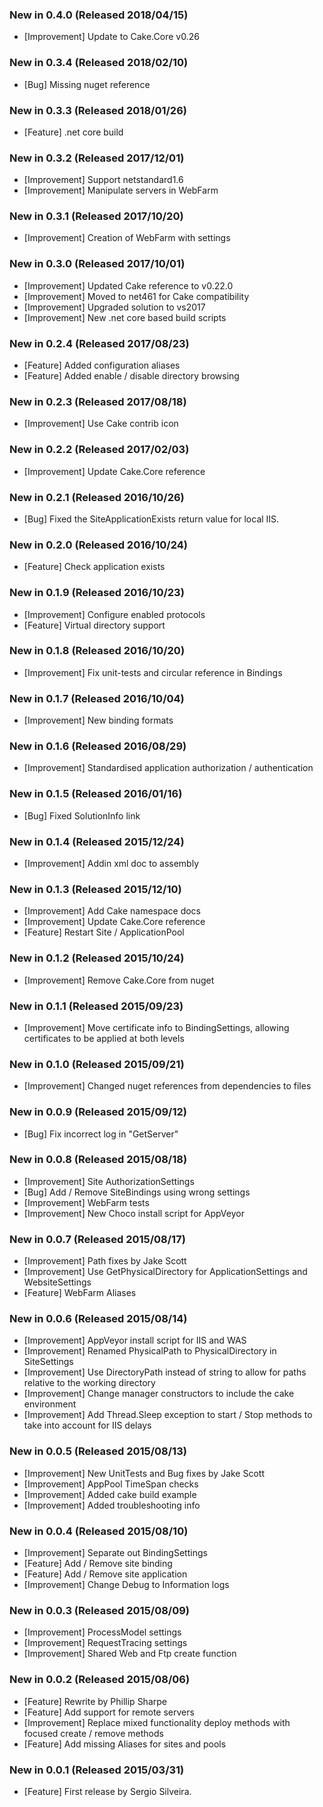 ### New in 0.4.0 (Released 2018/04/15)
* [Improvement] Update to Cake.Core v0.26

### New in 0.3.4 (Released 2018/02/10)
* [Bug] Missing nuget reference

### New in 0.3.3 (Released 2018/01/26)
* [Feature] .net core build

### New in 0.3.2 (Released 2017/12/01)
* [Improvement] Support netstandard1.6
* [Improvement] Manipulate servers in WebFarm

### New in 0.3.1 (Released 2017/10/20)
* [Improvement] Creation of WebFarm with settings

### New in 0.3.0 (Released 2017/10/01)
* [Improvement] Updated Cake reference to v0.22.0
* [Improvement] Moved to net461 for Cake compatibility
* [Improvement] Upgraded solution to vs2017
* [Improvement] New .net core based build scripts

### New in 0.2.4 (Released 2017/08/23)
* [Feature] Added configuration aliases
* [Feature] Added enable / disable directory browsing

### New in 0.2.3 (Released 2017/08/18)
* [Improvement] Use Cake contrib icon

### New in 0.2.2 (Released 2017/02/03)
* [Improvement] Update Cake.Core reference

### New in 0.2.1 (Released 2016/10/26)
* [Bug] Fixed the SiteApplicationExists return value for local IIS.

### New in 0.2.0 (Released 2016/10/24)
* [Feature] Check application exists

### New in 0.1.9 (Released 2016/10/23)
* [Improvement] Configure enabled protocols
* [Feature] Virtual directory support

### New in 0.1.8 (Released 2016/10/20)
* [Improvement] Fix unit-tests and circular reference in Bindings

### New in 0.1.7 (Released 2016/10/04)
* [Improvement] New binding formats

### New in 0.1.6 (Released 2016/08/29)
* [Improvement] Standardised application authorization / authentication

### New in 0.1.5 (Released 2016/01/16)
* [Bug] Fixed SolutionInfo link

### New in 0.1.4 (Released 2015/12/24)
* [Improvement] Addin xml doc to assembly

### New in 0.1.3 (Released 2015/12/10)
* [Improvement] Add Cake namespace docs
* [Improvement] Update Cake.Core reference
* [Feature] Restart Site / ApplicationPool

### New in 0.1.2 (Released 2015/10/24)
* [Improvement] Remove Cake.Core from nuget

### New in 0.1.1 (Released 2015/09/23)
* [Improvement] Move certificate info to BindingSettings, allowing certificates to be applied at both levels

### New in 0.1.0 (Released 2015/09/21)
* [Improvement] Changed nuget references from dependencies to files

### New in 0.0.9 (Released 2015/09/12)
* [Bug] Fix incorrect log in "GetServer"

### New in 0.0.8 (Released 2015/08/18)
* [Improvement] Site AuthorizationSettings
* [Bug] Add / Remove SiteBindings using wrong settings
* [Improvement] WebFarm tests
* [Improvement] New Choco install script for AppVeyor

### New in 0.0.7 (Released 2015/08/17)
* [Improvement] Path fixes by Jake Scott
* [Improvement] Use GetPhysicalDirectory for ApplicationSettings and WebsiteSettings
* [Feature] WebFarm Aliases

### New in 0.0.6 (Released 2015/08/14)
* [Improvement] AppVeyor install script for IIS and WAS
* [Improvement] Renamed PhysicalPath to PhysicalDirectory in SiteSettings
* [Improvement] Use DirectoryPath instead of string to allow for paths relative to the working directory
* [Improvement] Change manager constructors to include the cake environment
* [Improvement] Add Thread.Sleep exception to start / Stop methods to take into account for IIS delays

### New in 0.0.5 (Released 2015/08/13)
* [Improvement] New UnitTests and Bug fixes by Jake Scott
* [Improvement] AppPool TimeSpan checks
* [Improvement] Added cake build example
* [Improvement] Added troubleshooting info

### New in 0.0.4 (Released 2015/08/10)
* [Improvement] Separate out BindingSettings
* [Feature] Add / Remove site binding
* [Feature] Add / Remove site application
* [Improvement] Change Debug to Information logs

### New in 0.0.3 (Released 2015/08/09)
* [Improvement] ProcessModel settings
* [Improvement] RequestTracing settings
* [Improvement] Shared Web and Ftp create function

### New in 0.0.2 (Released 2015/08/06)
* [Feature] Rewrite by Phillip Sharpe
* [Feature] Add support for remote servers
* [Improvement] Replace mixed functionality deploy methods with focused create / remove methods
* [Feature] Add missing Aliases for sites and pools

### New in 0.0.1 (Released 2015/03/31)
* [Feature] First release by Sergio Silveira.